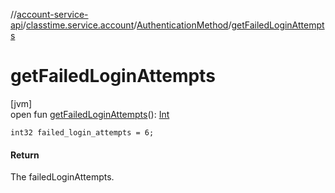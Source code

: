 //[account-service-api](../../../index.md)/[classtime.service.account](../index.md)/[AuthenticationMethod](index.md)/[getFailedLoginAttempts](get-failed-login-attempts.md)

# getFailedLoginAttempts

[jvm]\
open fun [getFailedLoginAttempts](get-failed-login-attempts.md)(): [Int](https://kotlinlang.org/api/latest/jvm/stdlib/kotlin/-int/index.html)

`int32 failed_login_attempts = 6;`

#### Return

The failedLoginAttempts.
